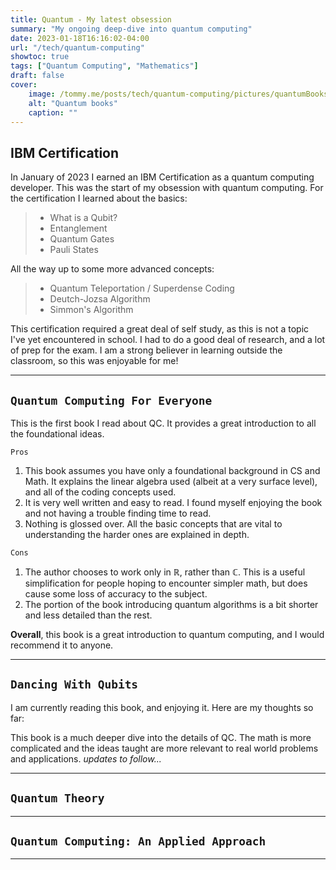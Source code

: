 ```yaml
---
title: Quantum - My latest obsession
summary: "My ongoing deep-dive into quantum computing"
date: 2023-01-18T16:16:02-04:00
url: "/tech/quantum-computing"
showtoc: true
tags: ["Quantum Computing", "Mathematics"]
draft: false
cover:
    image: /tommy.me/posts/tech/quantum-computing/pictures/quantumBooks.png
    alt: "Quantum books"
    caption: ""
---
```


## IBM Certification

In January of 2023 I earned an IBM Certification as a quantum computing developer. This was the start of my obsession with quantum computing. 
For the certification I learned about the basics:
> - What is a Qubit?
> - Entanglement
> - Quantum Gates
> - Pauli States

All the way up to some more advanced concepts:

> - Quantum Teleportation / Superdense Coding
> - Deutch-Jozsa Algorithm
> - Simmon's Algorithm

This certification required a great deal of self study, as this is not a topic I've yet encountered in school. I had to do a good deal of 
research, and a lot of prep for the exam. I am a strong believer in learning outside the classroom, so this was enjoyable for me!

---

## `Quantum Computing For Everyone`

This is the first book I read about QC. It provides a great introduction to all the foundational ideas.

`Pros`

1. This book assumes you have only a foundational background in CS and Math. It explains the linear algebra used (albeit at a very surface level),
and all of the coding concepts used.
1. It is very well written and easy to read. I found myself enjoying the book and not having a trouble finding time to read.
1. Nothing is glossed over. All the basic concepts that are vital to understanding the harder ones are explained in depth.

`Cons`

1. The author chooses to work only in ℝ, rather than ℂ. This is a useful simplification for people hoping to encounter simpler math, but does
cause some loss of accuracy to the subject.
1. The portion of the book introducing quantum algorithms is a bit shorter and less detailed than the rest.

**Overall**, this book is a great introduction to quantum computing, and I would recommend it to anyone.

---

## `Dancing With Qubits`

I am currently reading this book, and enjoying it. Here are my thoughts so far:

This book is a much deeper dive into the details of QC. The math is more complicated and the ideas taught are more relevant to real world 
problems and applications. *updates to follow...*

---

## `Quantum Theory`

---

## `Quantum Computing: An Applied Approach`

---
